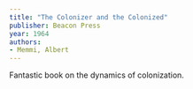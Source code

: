 ```yaml
---
title: "The Colonizer and the Colonized"
publisher: Beacon Press
year: 1964
authors:
- Memmi, Albert
---
```


Fantastic book on the dynamics of colonization.
